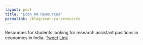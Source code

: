 ```yaml
---
layout: post
title: "Econ RA Resources"
permalink: /blog/econ-ra-resources
---
```


Resources for students looking for research assistant positions in economics in India. [Tweet](https://twitter.com/AadityaDar/status/1391805747344945157?s=20) [Link](https://aadityadar.github.io/econ_ra_india/)